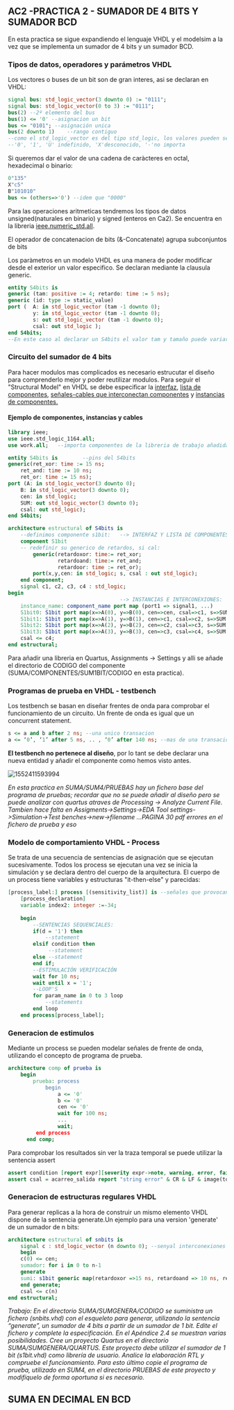 ## AC2 -PRACTICA 2 - SUMADOR DE 4 BITS Y SUMADOR BCD

En esta practica se sigue expandiendo el lenguaje VHDL y el modelsim a la vez que se implementa un sumador de 4 bits y un sumador BCD.

### Tipos de datos, operadores y parámetros VHDL

Los vectores o buses de un bit son de gran interes, asi se declaran en VHDL:

`````vhdl
signal bus: std_logic_vector(3 downto 0) := "0111"; 
signal bus: std_logic_vector(0 to 3) := "0111"; 
bus(2) --2º elemento del bus
bus(1) <= '0' --asignacion un bit
bus <= "0101"; --asignación unica
bus(2 downto 1)    --rango contiguo
--como el std_logic_vector es del tipo std_logic, los valores pueden ser:
--'0', '1', 'U' indefinido, 'X'desconocido, '-'no importa
`````

Si queremos dar el valor de una cadena de caràcteres en octal, hexadecimal o binario:

`````vhdl
0"135"
X"c5"    
B"101010"
bus <= (others=>'0') --idem que "0000"
`````

Para las operaciones aritmeticas tendremos los tipos de datos unsigned(naturales en binario) y signed (enteros en Ca2). Se encuentra en la libreria <u>ieee.numeric_std.all</u>.

El operador de concatenacion de bits (&-Concatenate) agrupa subconjuntos de bits

Los paràmetros en un modelo VHDL es una manera de poder modificar desde el exterior un valor especifico. Se declaran mediante la clausula generic.

`````vhdl
entity S4bits is
generic (tam: positive := 4; retardo: time := 5 ns); 
generic (id: type := static_value)
port ( 	A: in std_logic_vector (tam -1 downto 0); 
		y: in std_logic_vector (tam -1 downto 0); 
		s: out std_logic_vector (tam -1 downto 0);
		csal: out std_logic );
end S4bits;
--En este caso al declarar un S4bits el valor tam y tamaño puede variar.
`````

### Circuito del sumador de 4 bits

Para hacer modulos mas complicados es necesario estrucutar el diseño para comprenderlo mejor y poder reutilizar modulos. Para seguir el "Structural Model" en VHDL se debe especificar la <u>interfaz</u>, <u>lista de componentes</u>, <u>señales-cables que interconectan componentes</u> y <u>instancias de componentes.</u>

#### Ejemplo de componentes, instancias y cables

````vhdl
library ieee;		
use ieee.std_logic_1164.all;		
use work.all;	--importa componentes de la libreria de trabajo añadida por el wizard

entity S4bits is 		--pins del S4bits
generic(ret_xor: time := 15 ns;
	ret_and: time := 10 ns;
	ret_or: time := 15 ns);
port (A: in std_logic_vector(3 downto 0);
	B: in std_logic_vector(3 downto 0);
	cen: in	std_logic;
	SUM: out std_logic_vector(3 downto 0);
	csal: out std_logic);
end S4bits;		

architecture estructural of S4bits is		
	--definimos componente s1bit: 	--> INTERFAZ Y LISTA DE COMPONENTES
	component S1bit 
	-- redefinir su generico de retardos, si cal:
		generic(retardoxor: time:= ret_xor; 
        	    retardoand: time:= ret_and; 
            	retardoor: time := ret_or);
		port(x,y,cen: in std_logic; s, csal : out std_logic);
	end component;
	signal c1, c2, c3, c4 : std_logic;
begin
									--> INSTANCIAS E INTERCONEXIONES:
    instance_name: component_name port map (port1 => signal1, ...)
	S1bit0: S1bit port map(x=>A(0), y=>B(0), cen=>cen, csal=>c1, s=>SUM(0));
	S1bit1: S1bit port map(x=>A(1), y=>B(1), cen=>c1, csal=>c2, s=>SUM(1));
	S1bit2: S1bit port map(x=>A(2), y=>B(2), cen=>c2, csal=>c3, s=>SUM(2));
	S1bit3: S1bit port map(x=>A(3), y=>B(3), cen=>c3, csal=>c4, s=>SUM(3));
	csal <= c4;
end estructural;		
````

Para añadir una libreria en Quartus, Assignments -> Settings y alli se añade el directorio de CODIGO del componente (SUMA/COMPONENTES/SUM1BIT/CODIGO en esta practica).

### Programas de prueba en VHDL - testbench

Los testbench se basan en diseñar frentes de onda para comprobar el funcionamiento de un circuito. Un frente de onda es igual que un concurrent statement.

````vhdl
s <= a and b after 2 ns; --una unico transacion
a <= ‘0’, ‘1’ after 5 ns, .. , ‘0’ after 140 ns; --mas de una transacion
````

**El testbench no pertenece al diseño**, por lo tant se debe declarar una nueva entidad y añadir el componente como hemos visto antes.

![1552411593994](C:\Users\victor\AppData\Roaming\Typora\typora-user-images\1552411593994.png)

*En esta practica en SUMA/SUM4/PRUEBAS hay un fichero base del programa de pruebas; recordar que no se puede añadir al diseño pero se puede analizar con quartus atraves de Processing -> Analyze Current File. Tambien hace falta en Assigments->Settings->EDA Tool settings->Simulation->Test benches->new->filename ...PAGINA 30 pdf errores en el fichero de prueba y eso*

### Modelo de comportamiento VHDL - Process

Se trata de una secuencia de sentencias de asignación que se ejecutan sucesivamente. Todos los process se ejecutan una vez se inicia la simulación y se declara dentro del cuerpo de la arquitectura. El cuerpo de un process tiene variables y estructuras "it-then-else" y parecidas:

`````vhdl
[process_label:] process [(sensitivity_list)] is --señales que provocan activacion
    [process_declaration]
    variable index2: integer :=-34;
	
    begin
        --SENTENCIAS SEQUENCIALES:
        if(d = '1') then
        	--statement
        elsif condition then
             --statement
        else --statement
        end if;
        --ESTIMULACIÓN VERIFICACIÓN
        wait for 10 ns;
        wait until x = '1';
        --LOOP'S
        for param_name in 0 to 3 loop
            --statements
        end loop
    end process[process_label];
`````

### Generacion de estimulos

Mediante un process se pueden modelar señales de frente de onda, utilizando el concepto de programa de prueba.

````vhdl
architecture comp of prueba is
    begin
        prueba: process
    		begin
                a <= '0'
                b <= '0'
                cen <= '0'
                wait for 100 ns;
                ...
                wait;
         end process
      end comp;
````

Para comprobar los resultados sin ver la traza temporal se puede utilizar la sentencia assert

````vhdl
assert condition [report expr][severity expr->note, warning, error, failure]
assert csal = acarreo_salida report "string error" & CR & LF & image(to_integer(unsigner(a))) severity error;
````

### Generacion de estructuras regulares VHDL

Para generar replicas a la hora de construir un mismo elemento VHDL dispone de la sentencia generate.Un ejemplo para una version 'generate' de un sumador de n bits:

`````vhdl
architecture estructural of snbits is
	signal c : std_logic_vector (n downto 0); --senyal interconexiones
	begin
	c(0) <= cen;
	sumador: for i in 0 to n-1 
    generate
	sumi: s1bit generic map(retardoxor =>15 ns, retardoand => 10 ns, retardoor => 15 ns)    	port map (x=>a(i), y=>b(i), cen=>c(i), s=>s(i), csal=>c(i+1));
	end generate;
	csal <= c(n)
end estructural;
`````

*Trabajo: En el directorio SUMA/SUMGENERA/CODIGO se suministra un fichero (snbits.vhd) con el esqueleto para generar, utilizando la sentencia “generate”, un sumador de 4 bits a partir de un sumador de 1 bit. Edite el fichero y complete la especificación. En el Apéndice 2.4 se muestran varias posibilidades.*
*Cree un proyecto Quartus en el directorio SUMA/SUMGENERA/QUARTUS. Este proyecto debe utilizar el sumador de 1 bit (s1bit.vhd) como librería de usuario. Analice la elaboración RTL y compruebe el funcionamiento. Para esto último copie el programa de prueba, utilizado en SUM4, en el directorio PRUEBAS de este proyecto y modifíquelo de forma oportuna si es necesario.*

## SUMA EN DECIMAL EN BCD


